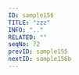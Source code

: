 ```yaml
---
ID: sample156
TITLE: "zzz"
INFO: ".."
RELATED: ""
seqNo: 72
prevID: sample155
nextID: sample156b
---
```

